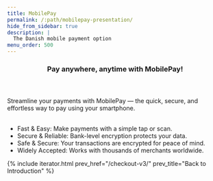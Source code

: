 ```yaml
---
title: MobilePay
permalink: /:path/mobilepay-presentation/
hide_from_sidebar: true
description: |
  The Danish mobile payment option
menu_order: 500
---
```


<section class="panel panel-brand">
 <header>
 <h3 class="panel-title">Pay anywhere, anytime with MobilePay!</h3>
 <p class="panel-sub-title"></p>
 </header>
 <div class="panel-body">
<div>
 Streamline your payments with MobilePay — the quick, secure, and effortless way to pay using your smartphone.
 </div>
 <br/>
 <ul>
 <li>Fast & Easy: Make payments with a simple tap or scan.</li>
 <li>Secure & Reliable: Bank-level encryption protects your data.</li>
 <li>Safe & Secure: Your transactions are encrypted for peace of mind.</li>
 <li>Widely Accepted: Works with thousands of merchants worldwide.</li>
 </ul>
 </div>
</section>

{% include iterator.html prev_href="/checkout-v3/"
                         prev_title="Back to Introduction" %}
